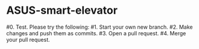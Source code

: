 # ASUS-smart-elevator

#0. Test. Please try the following:
#1. Start your own new branch.
#2. Make changes and push them as commits.
#3. Open a pull request.
#4. Merge your pull request.
